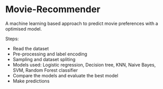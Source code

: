# Movie-Recommender
A machine learning based approach to predict movie preferences with a optimised model.

Steps:
* Read the dataset
* Pre-processing and label encoding
* Sampling and dataset spliting
* Models used: Logistic regression, Decision tree, KNN, Naive Bayes, SVM, Random Forest classifier
* Compare the models and evaluate the best model
* Make predictions
